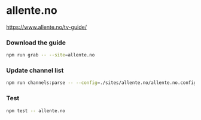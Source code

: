 # allente.no

https://www.allente.no/tv-guide/

### Download the guide

```sh
npm run grab -- --site=allente.no
```

### Update channel list

```sh
npm run channels:parse -- --config=./sites/allente.no/allente.no.config.js --output=./sites/allente.no/allente.no.channels.xml
```

### Test

```sh
npm test -- allente.no
```
